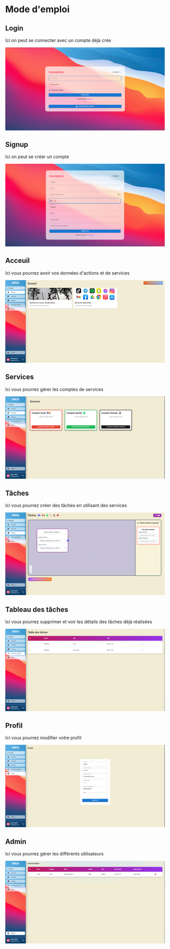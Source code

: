 # Mode d'emploi

## Login

Ici on peut se connecter avec un compte déjà crée 

![](assets/login.png)

## Signup

Ici on peut se créer un compte

![](assets/signup.png)


## Acceuil

Ici vous pourrez avoir vos données d'actions et de services

![](assets/acceuil.png)

## Services

Ici vous pourrez gérer les comptes de services

![](assets/services.png)

## Tâches

Ici vous pourrez créer des tâches en utilisant des services

![](assets/taches.png)

## Tableau des tâches

Ici vous pourrez supprimer et voir les détails des tâches déjà réalisées

![](assets/tabletache.png)

## Profil

Ici vous pourrez modifier votre profil

![](assets/profil.png)

## Admin

Ici vous pourrez gérer les différents utilisateurs

![](assets/admin.png)